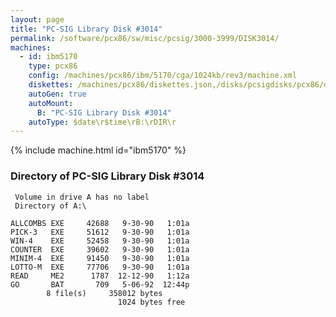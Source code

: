 ```yaml
---
layout: page
title: "PC-SIG Library Disk #3014"
permalink: /software/pcx86/sw/misc/pcsig/3000-3999/DISK3014/
machines:
  - id: ibm5170
    type: pcx86
    config: /machines/pcx86/ibm/5170/cga/1024kb/rev3/machine.xml
    diskettes: /machines/pcx86/diskettes.json,/disks/pcsigdisks/pcx86/diskettes.json
    autoGen: true
    autoMount:
      B: "PC-SIG Library Disk #3014"
    autoType: $date\r$time\rB:\rDIR\r
---
```


{% include machine.html id="ibm5170" %}

### Directory of PC-SIG Library Disk #3014

     Volume in drive A has no label
     Directory of A:\

    ALLCOMBS EXE     42688   9-30-90   1:01a
    PICK-3   EXE     51612   9-30-90   1:01a
    WIN-4    EXE     52458   9-30-90   1:01a
    COUNTER  EXE     39602   9-30-90   1:01a
    MINIM-4  EXE     91450   9-30-90   1:01a
    LOTTO-M  EXE     77706   9-30-90   1:01a
    READ     ME2      1787  12-12-90   1:12a
    GO       BAT       709   5-06-92  12:44p
            8 file(s)     358012 bytes
                            1024 bytes free
